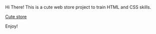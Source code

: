 Hi There! This is a cute web store project to train HTML and CSS skills.

<a href="https://fe-fs.github.io/CuteStorePage/">Cute store</a>

Enjoy!
